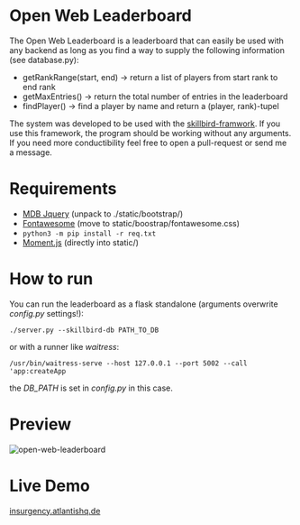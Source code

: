 # Open Web Leaderboard
The Open Web Leaderboard is a leaderboard that can easily be used with any backend as long as you find a way to supply the following information (see database.py):
    
- getRankRange(start, end) -> return a list of players from start rank to end rank
- getMaxEntries() -> return the total number of entries in the leaderboard
- findPlayer() -> find a player by name and return a (player, rank)-tupel

The system was developed to be used with the [skillbird-framwork](https://github.com/FAUSheppy/skillbird). If you use this framework, the program should be working without any arguments. If you need more conductibility feel free to open a pull-request or send me a message.

# Requirements
- [MDB Jquery](https://mdbootstrap.com/docs/jquery/getting-started/download/) (unpack to ./static/bootstrap/)
- [Fontawesome](https://fontawesome.com/download) (move to static/boostrap/fontawesome.css)
- ``python3 -m pip install -r req.txt``
- [Moment.js](https://momentjs.com/downloads/moment.js) (directly into static/)


# How to run
You can run the leaderboard as a flask standalone (arguments overwrite *config.py* settings!):

    ./server.py --skillbird-db PATH_TO_DB

or with a runner like *waitress*:

    /usr/bin/waitress-serve --host 127.0.0.1 --port 5002 --call 'app:createApp

the *DB_PATH* is set in *config.py* in this case.

# Preview
![open-web-leaderboard](https://media.atlantishq.de/leaderboard-github-picture.png)

# Live Demo
[insurgency.atlantishq.de](https://insurgency.atlantishq.de)
